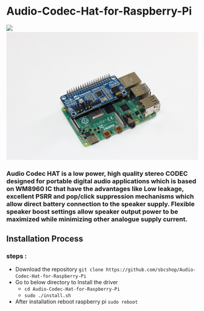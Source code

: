 # Audio-Codec-Hat-for-Raspberry-Pi
<img src= "https://github.com/sbcshop/Audio-Codec-Hat-for-Raspberry-Pi/blob/main/images/img.JPG" />

<img src= "https://github.com/sbcshop/Audio-Codec-Hat-for-Raspberry-Pi/blob/main/images/img1.JPG" />

### Audio Codec HAT is a low power, high quality stereo CODEC designed for portable digital audio applications which is based on WM8960 IC that have the advantages like Low leakage, excellent PSRR and pop/click suppression mechanisms which allow direct battery connection to the speaker supply. Flexible speaker boost settings allow speaker output power to be maximized while minimizing other analogue supply current.

## Installation Process
### steps :
   * Download the repository  ``` git clone https://github.com/sbcshop/Audio-Codec-Hat-for-Raspberry-Pi ```
   * Go to below directory to Install the driver 
       * ``` cd Audio-Codec-Hat-for-Raspberry-Pi ```
       * ``` sudo ./install.sh ```
   * After installation reboot raspberry pi  ``` sudo reboot ```
         
